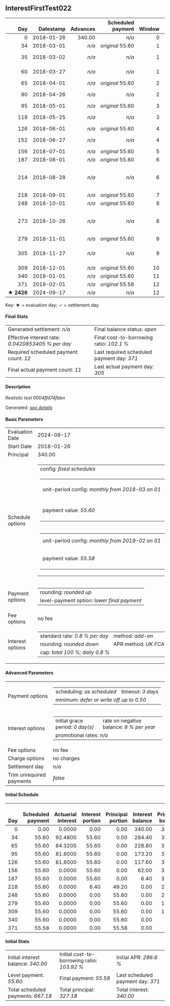 <h2>InterestFirstTest022</h2>
<table>
    <thead style="vertical-align: bottom;">
        <th class="ci00" style="text-align: right;">Day</th>
        <th class="ci01" style="text-align: right;">Datestamp</th>
        <th class="ci02" style="text-align: right;">Advances</th>
        <th class="ci03" style="text-align: right;">Scheduled payment</th>
        <th class="ci04" style="text-align: right;">Window</th>
        <th class="ci05" style="text-align: right;">Payment due</th>
        <th class="ci06" style="text-align: right;">Actual payments</th>
        <th class="ci07" style="text-align: right;">Net effect</th>
        <th class="ci08" style="text-align: right;">Payment status</th>
        <th class="ci09" style="text-align: right;">Balance status</th>
        <th class="ci10" style="text-align: right;">Actuarial interest</th>
        <th class="ci11" style="text-align: right;">New interest</th>
        <th class="ci12" style="text-align: right;">Interest portion</th>
        <th class="ci13" style="text-align: right;">Principal portion</th>
        <th class="ci14" style="text-align: right;">Interest balance</th>
        <th class="ci15" style="text-align: right;">Principal balance</th>
        <th class="ci16" style="text-align: right;">Settlement figure</th>
    </thead>
    <tr style="text-align: right;">
        <td class="ci00">0</td>
        <td class="ci01" style="white-space: nowrap;">2018-01-26</td>
        <td class="ci02">340.00</td>
        <td class="ci03" style="white-space: nowrap;"><i>n/a<i></td>
        <td class="ci04">0</td>
        <td class="ci05">0.00</td>
        <td class="ci06"><i>n/a</i></td>
        <td class="ci07">0.00</td>
        <td class="ci08"><i>none&nbsp;scheduled</i></td>
        <td class="ci09">open</td>
        <td class="ci10">0.0000</td>
        <td class="ci11">0.0000</td>
        <td class="ci12">0.00</td>
        <td class="ci13">0.00</td>
        <td class="ci14">340.0000</td>
        <td class="ci15">340.00</td>
        <td class="ci16">340.00</td>
    </tr>
    <tr style="text-align: right;">
        <td class="ci00">34</td>
        <td class="ci01" style="white-space: nowrap;">2018-03-01</td>
        <td class="ci02"><i>n/a</i></td>
        <td class="ci03" style="white-space: nowrap;"><i>original</i> 55.60</td>
        <td class="ci04">1</td>
        <td class="ci05">55.60</td>
        <td class="ci06">0:&nbsp;55.60&nbsp;<i>failed</i>;&nbsp;<i>n/a</i>;&nbsp;<i>n/a</i></td>
        <td class="ci07">0.00</td>
        <td class="ci08"><i>paid&nbsp;later&nbsp;in&nbsp;full</i></td>
        <td class="ci09">open</td>
        <td class="ci10">92.4800</td>
        <td class="ci11">0.0000</td>
        <td class="ci12">0.00</td>
        <td class="ci13">0.00</td>
        <td class="ci14">340.0000</td>
        <td class="ci15">340.00</td>
        <td class="ci16">432.48</td>
    </tr>
    <tr style="text-align: right;">
        <td class="ci00">35</td>
        <td class="ci01" style="white-space: nowrap;">2018-03-02</td>
        <td class="ci02"><i>n/a</i></td>
        <td class="ci03" style="white-space: nowrap;"><i>n/a<i></td>
        <td class="ci04">1</td>
        <td class="ci05">0.00</td>
        <td class="ci06">0:&nbsp;<i>confirmed</i>&nbsp;55.71;&nbsp;34:&nbsp;5560<br/>65:&nbsp;11;&nbsp;<i>n/a</i></td>
        <td class="ci07">55.71</td>
        <td class="ci08"><i>extra&nbsp;payment</i></td>
        <td class="ci09">open</td>
        <td class="ci10">2.7200</td>
        <td class="ci11">0.0000</td>
        <td class="ci12">55.71</td>
        <td class="ci13">0.00</td>
        <td class="ci14">284.2900</td>
        <td class="ci15">340.00</td>
        <td class="ci16">379.49</td>
    </tr>
    <tr style="text-align: right;">
        <td class="ci00">60</td>
        <td class="ci01" style="white-space: nowrap;">2018-03-27</td>
        <td class="ci02"><i>n/a</i></td>
        <td class="ci03" style="white-space: nowrap;"><i>n/a<i></td>
        <td class="ci04">1</td>
        <td class="ci05">0.00</td>
        <td class="ci06">0:&nbsp;<i>confirmed</i>&nbsp;55.60;&nbsp;65:&nbsp;5549<br/>95:&nbsp;11;&nbsp;<i>n/a</i></td>
        <td class="ci07">55.60</td>
        <td class="ci08"><i>extra&nbsp;payment</i></td>
        <td class="ci09">open</td>
        <td class="ci10">68.0000</td>
        <td class="ci11">0.0000</td>
        <td class="ci12">55.60</td>
        <td class="ci13">0.00</td>
        <td class="ci14">228.6900</td>
        <td class="ci15">340.00</td>
        <td class="ci16">391.89</td>
    </tr>
    <tr style="text-align: right;">
        <td class="ci00">65</td>
        <td class="ci01" style="white-space: nowrap;">2018-04-01</td>
        <td class="ci02"><i>n/a</i></td>
        <td class="ci03" style="white-space: nowrap;"><i>original</i> 55.60</td>
        <td class="ci04">2</td>
        <td class="ci05">0.00</td>
        <td class="ci06"><i>n/a</i></td>
        <td class="ci07">0.00</td>
        <td class="ci08"><i>nothing&nbsp;due</i></td>
        <td class="ci09">open</td>
        <td class="ci10">13.6000</td>
        <td class="ci11">0.0000</td>
        <td class="ci12">0.00</td>
        <td class="ci13">0.00</td>
        <td class="ci14">228.6900</td>
        <td class="ci15">340.00</td>
        <td class="ci16">405.49</td>
    </tr>
    <tr style="text-align: right;">
        <td class="ci00">90</td>
        <td class="ci01" style="white-space: nowrap;">2018-04-26</td>
        <td class="ci02"><i>n/a</i></td>
        <td class="ci03" style="white-space: nowrap;"><i>n/a<i></td>
        <td class="ci04">2</td>
        <td class="ci05">0.00</td>
        <td class="ci06">0:&nbsp;<i>confirmed</i>&nbsp;55.60;&nbsp;95:&nbsp;5549<br/>126:&nbsp;11;&nbsp;<i>n/a</i></td>
        <td class="ci07">55.60</td>
        <td class="ci08"><i>extra&nbsp;payment</i></td>
        <td class="ci09">open</td>
        <td class="ci10">68.0000</td>
        <td class="ci11">0.0000</td>
        <td class="ci12">55.60</td>
        <td class="ci13">0.00</td>
        <td class="ci14">173.0900</td>
        <td class="ci15">340.00</td>
        <td class="ci16">417.89</td>
    </tr>
    <tr style="text-align: right;">
        <td class="ci00">95</td>
        <td class="ci01" style="white-space: nowrap;">2018-05-01</td>
        <td class="ci02"><i>n/a</i></td>
        <td class="ci03" style="white-space: nowrap;"><i>original</i> 55.60</td>
        <td class="ci04">3</td>
        <td class="ci05">0.00</td>
        <td class="ci06"><i>n/a</i></td>
        <td class="ci07">0.00</td>
        <td class="ci08"><i>nothing&nbsp;due</i></td>
        <td class="ci09">open</td>
        <td class="ci10">13.6000</td>
        <td class="ci11">0.0000</td>
        <td class="ci12">0.00</td>
        <td class="ci13">0.00</td>
        <td class="ci14">173.0900</td>
        <td class="ci15">340.00</td>
        <td class="ci16">431.49</td>
    </tr>
    <tr style="text-align: right;">
        <td class="ci00">119</td>
        <td class="ci01" style="white-space: nowrap;">2018-05-25</td>
        <td class="ci02"><i>n/a</i></td>
        <td class="ci03" style="white-space: nowrap;"><i>n/a<i></td>
        <td class="ci04">3</td>
        <td class="ci05">0.00</td>
        <td class="ci06">0:&nbsp;<i>confirmed</i>&nbsp;55.60;&nbsp;126:&nbsp;5549<br/>156:&nbsp;11;&nbsp;<i>n/a</i></td>
        <td class="ci07">55.60</td>
        <td class="ci08"><i>extra&nbsp;payment</i></td>
        <td class="ci09">open</td>
        <td class="ci10">65.2800</td>
        <td class="ci11">0.0000</td>
        <td class="ci12">55.60</td>
        <td class="ci13">0.00</td>
        <td class="ci14">117.4900</td>
        <td class="ci15">340.00</td>
        <td class="ci16">441.17</td>
    </tr>
    <tr style="text-align: right;">
        <td class="ci00">126</td>
        <td class="ci01" style="white-space: nowrap;">2018-06-01</td>
        <td class="ci02"><i>n/a</i></td>
        <td class="ci03" style="white-space: nowrap;"><i>original</i> 55.60</td>
        <td class="ci04">4</td>
        <td class="ci05">0.00</td>
        <td class="ci06"><i>n/a</i></td>
        <td class="ci07">0.00</td>
        <td class="ci08"><i>nothing&nbsp;due</i></td>
        <td class="ci09">open</td>
        <td class="ci10">16.3200</td>
        <td class="ci11">0.0000</td>
        <td class="ci12">0.00</td>
        <td class="ci13">0.00</td>
        <td class="ci14">117.4900</td>
        <td class="ci15">340.00</td>
        <td class="ci16">457.49</td>
    </tr>
    <tr style="text-align: right;">
        <td class="ci00">152</td>
        <td class="ci01" style="white-space: nowrap;">2018-06-27</td>
        <td class="ci02"><i>n/a</i></td>
        <td class="ci03" style="white-space: nowrap;"><i>n/a<i></td>
        <td class="ci04">4</td>
        <td class="ci05">0.00</td>
        <td class="ci06">0:&nbsp;<i>confirmed</i>&nbsp;55.60;&nbsp;156:&nbsp;5549<br/>187:&nbsp;11;&nbsp;<i>n/a</i></td>
        <td class="ci07">55.60</td>
        <td class="ci08"><i>extra&nbsp;payment</i></td>
        <td class="ci09">open</td>
        <td class="ci10">0.0000</td>
        <td class="ci11">0.0000</td>
        <td class="ci12">55.60</td>
        <td class="ci13">0.00</td>
        <td class="ci14">61.8900</td>
        <td class="ci15">340.00</td>
        <td class="ci16">401.89</td>
    </tr>
    <tr style="text-align: right;">
        <td class="ci00">156</td>
        <td class="ci01" style="white-space: nowrap;">2018-07-01</td>
        <td class="ci02"><i>n/a</i></td>
        <td class="ci03" style="white-space: nowrap;"><i>original</i> 55.60</td>
        <td class="ci04">5</td>
        <td class="ci05">0.00</td>
        <td class="ci06"><i>n/a</i></td>
        <td class="ci07">0.00</td>
        <td class="ci08"><i>nothing&nbsp;due</i></td>
        <td class="ci09">open</td>
        <td class="ci10">0.0000</td>
        <td class="ci11">0.0000</td>
        <td class="ci12">0.00</td>
        <td class="ci13">0.00</td>
        <td class="ci14">61.8900</td>
        <td class="ci15">340.00</td>
        <td class="ci16">401.89</td>
    </tr>
    <tr style="text-align: right;">
        <td class="ci00">187</td>
        <td class="ci01" style="white-space: nowrap;">2018-08-01</td>
        <td class="ci02"><i>n/a</i></td>
        <td class="ci03" style="white-space: nowrap;"><i>original</i> 55.60</td>
        <td class="ci04">6</td>
        <td class="ci05">55.49</td>
        <td class="ci06"><i>n/a</i></td>
        <td class="ci07">0.00</td>
        <td class="ci08"><i>paid&nbsp;later&nbsp;in&nbsp;full</i></td>
        <td class="ci09">open</td>
        <td class="ci10">0.0000</td>
        <td class="ci11">0.0000</td>
        <td class="ci12">0.00</td>
        <td class="ci13">0.00</td>
        <td class="ci14">61.8900</td>
        <td class="ci15">340.00</td>
        <td class="ci16">401.89</td>
    </tr>
    <tr style="text-align: right;">
        <td class="ci00">214</td>
        <td class="ci01" style="white-space: nowrap;">2018-08-28</td>
        <td class="ci02"><i>n/a</i></td>
        <td class="ci03" style="white-space: nowrap;"><i>n/a<i></td>
        <td class="ci04">6</td>
        <td class="ci05">0.00</td>
        <td class="ci06">0:&nbsp;<i>confirmed</i>&nbsp;58.57;&nbsp;187:&nbsp;5549<br/>218:&nbsp;308;&nbsp;<i>n/a</i><br/>1:&nbsp;<i>confirmed</i>&nbsp;55.60;&nbsp;218:&nbsp;5252<br/>248:&nbsp;308;&nbsp;<i>n/a</i></td>
        <td class="ci07">114.17</td>
        <td class="ci08"><i>extra&nbsp;payment</i></td>
        <td class="ci09">open</td>
        <td class="ci10">0.0000</td>
        <td class="ci11">0.0000</td>
        <td class="ci12">61.89</td>
        <td class="ci13">52.28</td>
        <td class="ci14">0.0000</td>
        <td class="ci15">287.72</td>
        <td class="ci16">287.72</td>
    </tr>
    <tr style="text-align: right;">
        <td class="ci00">218</td>
        <td class="ci01" style="white-space: nowrap;">2018-09-01</td>
        <td class="ci02"><i>n/a</i></td>
        <td class="ci03" style="white-space: nowrap;"><i>original</i> 55.60</td>
        <td class="ci04">7</td>
        <td class="ci05">0.00</td>
        <td class="ci06"><i>n/a</i></td>
        <td class="ci07">0.00</td>
        <td class="ci08"><i>nothing&nbsp;due</i></td>
        <td class="ci09">open</td>
        <td class="ci10">0.0000</td>
        <td class="ci11">0.0000</td>
        <td class="ci12">0.00</td>
        <td class="ci13">0.00</td>
        <td class="ci14">0.0000</td>
        <td class="ci15">287.72</td>
        <td class="ci16">287.72</td>
    </tr>
    <tr style="text-align: right;">
        <td class="ci00">248</td>
        <td class="ci01" style="white-space: nowrap;">2018-10-01</td>
        <td class="ci02"><i>n/a</i></td>
        <td class="ci03" style="white-space: nowrap;"><i>original</i> 55.60</td>
        <td class="ci04">8</td>
        <td class="ci05">52.52</td>
        <td class="ci06"><i>n/a</i></td>
        <td class="ci07">0.00</td>
        <td class="ci08"><i>paid&nbsp;later&nbsp;in&nbsp;full</i></td>
        <td class="ci09">open</td>
        <td class="ci10">0.0000</td>
        <td class="ci11">0.0000</td>
        <td class="ci12">0.00</td>
        <td class="ci13">0.00</td>
        <td class="ci14">0.0000</td>
        <td class="ci15">287.72</td>
        <td class="ci16">287.72</td>
    </tr>
    <tr style="text-align: right;">
        <td class="ci00">273</td>
        <td class="ci01" style="white-space: nowrap;">2018-10-26</td>
        <td class="ci02"><i>n/a</i></td>
        <td class="ci03" style="white-space: nowrap;"><i>n/a<i></td>
        <td class="ci04">8</td>
        <td class="ci05">0.00</td>
        <td class="ci06">0:&nbsp;<i>confirmed</i>&nbsp;58.35;&nbsp;248:&nbsp;5252<br/>279:&nbsp;583;&nbsp;<i>n/a</i><br/>1:&nbsp;<i>confirmed</i>&nbsp;55.60;&nbsp;279:&nbsp;4977<br/>309:&nbsp;583;&nbsp;<i>n/a</i></td>
        <td class="ci07">113.95</td>
        <td class="ci08"><i>extra&nbsp;payment</i></td>
        <td class="ci09">open</td>
        <td class="ci10">0.0000</td>
        <td class="ci11">0.0000</td>
        <td class="ci12">0.00</td>
        <td class="ci13">113.95</td>
        <td class="ci14">0.0000</td>
        <td class="ci15">173.77</td>
        <td class="ci16">173.77</td>
    </tr>
    <tr style="text-align: right;">
        <td class="ci00">279</td>
        <td class="ci01" style="white-space: nowrap;">2018-11-01</td>
        <td class="ci02"><i>n/a</i></td>
        <td class="ci03" style="white-space: nowrap;"><i>original</i> 55.60</td>
        <td class="ci04">9</td>
        <td class="ci05">0.00</td>
        <td class="ci06"><i>n/a</i></td>
        <td class="ci07">0.00</td>
        <td class="ci08"><i>nothing&nbsp;due</i></td>
        <td class="ci09">open</td>
        <td class="ci10">0.0000</td>
        <td class="ci11">0.0000</td>
        <td class="ci12">0.00</td>
        <td class="ci13">0.00</td>
        <td class="ci14">0.0000</td>
        <td class="ci15">173.77</td>
        <td class="ci16">173.77</td>
    </tr>
    <tr style="text-align: right;">
        <td class="ci00">305</td>
        <td class="ci01" style="white-space: nowrap;">2018-11-27</td>
        <td class="ci02"><i>n/a</i></td>
        <td class="ci03" style="white-space: nowrap;"><i>n/a<i></td>
        <td class="ci04">9</td>
        <td class="ci05">0.00</td>
        <td class="ci06">0:&nbsp;<i>confirmed</i>&nbsp;166.78;&nbsp;309:&nbsp;4977<br/>340:&nbsp;5560<br/>371:&nbsp;583;&nbsp;<i>n/a</i></td>
        <td class="ci07">166.78</td>
        <td class="ci08"><i>extra&nbsp;payment</i></td>
        <td class="ci09">open</td>
        <td class="ci10">0.0000</td>
        <td class="ci11">0.0000</td>
        <td class="ci12">0.00</td>
        <td class="ci13">166.78</td>
        <td class="ci14">0.0000</td>
        <td class="ci15">6.99</td>
        <td class="ci16">6.99</td>
    </tr>
    <tr style="text-align: right;">
        <td class="ci00">309</td>
        <td class="ci01" style="white-space: nowrap;">2018-12-01</td>
        <td class="ci02"><i>n/a</i></td>
        <td class="ci03" style="white-space: nowrap;"><i>original</i> 55.60</td>
        <td class="ci04">10</td>
        <td class="ci05">0.00</td>
        <td class="ci06"><i>n/a</i></td>
        <td class="ci07">0.00</td>
        <td class="ci08"><i>nothing&nbsp;due</i></td>
        <td class="ci09">open</td>
        <td class="ci10">0.0000</td>
        <td class="ci11">0.0000</td>
        <td class="ci12">0.00</td>
        <td class="ci13">0.00</td>
        <td class="ci14">0.0000</td>
        <td class="ci15">6.99</td>
        <td class="ci16">6.99</td>
    </tr>
    <tr style="text-align: right;">
        <td class="ci00">340</td>
        <td class="ci01" style="white-space: nowrap;">2019-01-01</td>
        <td class="ci02"><i>n/a</i></td>
        <td class="ci03" style="white-space: nowrap;"><i>original</i> 55.60</td>
        <td class="ci04">11</td>
        <td class="ci05">0.00</td>
        <td class="ci06"><i>n/a</i></td>
        <td class="ci07">0.00</td>
        <td class="ci08"><i>nothing&nbsp;due</i></td>
        <td class="ci09">open</td>
        <td class="ci10">0.0000</td>
        <td class="ci11">0.0000</td>
        <td class="ci12">0.00</td>
        <td class="ci13">0.00</td>
        <td class="ci14">0.0000</td>
        <td class="ci15">6.99</td>
        <td class="ci16">6.99</td>
    </tr>
    <tr style="text-align: right;">
        <td class="ci00">371</td>
        <td class="ci01" style="white-space: nowrap;">2019-02-01</td>
        <td class="ci02"><i>n/a</i></td>
        <td class="ci03" style="white-space: nowrap;"><i>original</i> 55.58</td>
        <td class="ci04">12</td>
        <td class="ci05">0.00</td>
        <td class="ci06"><i>n/a</i></td>
        <td class="ci07">0.00</td>
        <td class="ci08"><i>nothing&nbsp;due</i></td>
        <td class="ci09">open</td>
        <td class="ci10">0.0000</td>
        <td class="ci11">0.0000</td>
        <td class="ci12">0.00</td>
        <td class="ci13">0.00</td>
        <td class="ci14">0.0000</td>
        <td class="ci15">6.99</td>
        <td class="ci16">6.99</td>
    </tr>
    <tr style="text-align: right;">
        <td class="ci00">&#x2605;&nbsp;<b>2426</b></td>
        <td class="ci01" style="white-space: nowrap;">2024-09-17</td>
        <td class="ci02"><i>n/a</i></td>
        <td class="ci03" style="white-space: nowrap;"><i>n/a<i></td>
        <td class="ci04">12</td>
        <td class="ci05">0.00</td>
        <td class="ci06"><i>n/a</i></td>
        <td class="ci07">0.00</td>
        <td class="ci08"><i>information&nbsp;only</i></td>
        <td class="ci09">open</td>
        <td class="ci10">0.0000</td>
        <td class="ci11">0.0000</td>
        <td class="ci12">0.00</td>
        <td class="ci13">0.00</td>
        <td class="ci14">0.0000</td>
        <td class="ci15">6.99</td>
        <td class="ci16">6.99</td>
    </tr>
</table><p>Key: &#x2605; = evaluation day; &#x2713; = settlement day</p>
<h4>Final Stats</h4>
<table>
    <tr>
        <td>Generated settlement: <i><i>n/a</i></i></td>
        <td>Final balance status: <i>open</i></td>
    </tr>
    <tr>
        <td>Effective interest rate: <i>0.0420853405 % per day</i></td>
        <td>Final cost-to-borrowing ratio: <i>102.1 %</i></td>
    </tr>
    <tr>
        <td>Required scheduled payment count: <i>12</i></td>
        <td>Last required scheduled payment day: <i>371</i></td>
    </tr>
    <tr>
        <td>Final actual payment count: <i>11</i></td>
        <td>Last actual payment day: <i>305</i></td>
    </tr>
</table>

<h4>Description</h4>
<p><i>Realistic test 0004ffd74fbbn</i></p>
<p>Generated: <i><a href="../GeneratedDate.html">see details</a></i></p>
<h4>Basic Parameters</h4>
<table>
    <tr>
        <td>Evaluation Date</td>
        <td>2024-09-17</td>
    </tr>
    <tr>
        <td>Start Date</td>
        <td>2018-01-26</td>
    </tr>
    <tr>
        <td>Principal</td>
        <td>340.00</td>
    </tr>
    <tr>
        <td>Schedule options</td>
        <td>
            <table>
                <tr>
                    <td colspan="2">config: <i>fixed schedules</i></td>
                </tr>
                <tr>
                    <td>
                        <table>
                            <tr>
                                <td style="white-space: nowrap;">unit-period config: <i>monthly from 2018-03 on 01</i></td>
                                <td>payment count: <i>11</i></td>
                            </tr>
                            <tr>
                                <td>payment value: <i>55.60</i></td>
                                <td>schedule type: <i>original</i></td>
                            </tr>
                        </table>
                    </td>
                </tr>
                <tr>
                    <td>
                        <table>
                            <tr>
                                <td style="white-space: nowrap;">unit-period config: <i>monthly from 2019-02 on 01</i></td>
                                <td>payment count: <i>1</i></td>
                            </tr>
                            <tr>
                                <td>payment value: <i>55.58</i></td>
                                <td>schedule type: <i>original</i></td>
                            </tr>
                        </table>
                    </td>
                </tr>
            </table>
        </td>
    </tr>
    <tr>
        <td>Payment options</td>
        <td>
            <table>
                <tr>
                    <td>rounding: <i>rounded up</i></td>
                </tr>
                <tr>
                    <td>level-payment option: <i>lower&nbsp;final&nbsp;payment</i></td>
                </tr>
            </table>
        </td>
    </tr>
    <tr>
        <td>Fee options</td>
        <td>no fee
        </td>
    </tr>
    <tr>
        <td>Interest options</td>
        <td>
            <table>
                <tr>
                    <td>standard rate: <i>0.8 % per day</i></td>
                    <td>method: <i>add-on</i></td>
                </tr>
                <tr>
                    <td>rounding: <i>rounded down</i></td>
                    <td>APR method: <i>UK FCA to 1 d.p.</i></td>
                </tr>
                <tr>
                    <td colspan="2">cap: <i>total 100 %; daily 0.8 %</td>
                </tr>
            </table>
        </td>
    </tr>
</table>
<h4>Advanced Parameters</h4>
<table>
    <tr>
        <td>Payment options</td>
        <td>
                <table>
                    <tr>
                        <td>scheduling: <i>as scheduled</i></td>
                        <td>timeout: <i>3 days</i></td>
                    </tr>
                    <tr>
                        <td colspan="2">minimum: <i>defer&nbsp;or&nbsp;write&nbsp;off&nbsp;up&nbsp;to&nbsp;0.50</i></td>
                    </tr>
                </table>
        </td>
    </tr>
    <tr>
        <td>Interest options</td>
        <td>
            <table>
                <tr>
                    <td>initial grace period: <i>0 day(s)</i></td>
                    <td>rate on negative balance: <i>8 % per year</i></td>
                </tr>
                <tr>
                    <td colspan="2">promotional rates: <i><i>n/a</i></i></td>
                </tr>
            </table>
        </td>
    </tr>
    <tr>
        <td>Fee options</td>
        <td>no fee
        </td>
    </tr>
    <tr>
        <td>Charge options</td>
        <td>no charges
        </td>
    </tr>
    <tr>
        <td>Settlement day</td><td><i><i>n/a</i></i></td>
    </tr>
    <tr>
        <td>Trim unrequired payments</td><td><i>false</i></td>
    </tr>
</table><h4>Initial Schedule</h4>
<table>
    <thead style="vertical-align: bottom;">
        <th style="text-align: right;">Day</th>
        <th style="text-align: right;">Scheduled payment</th>
        <th style="text-align: right;">Actuarial interest</th>
        <th style="text-align: right;">Interest portion</th>
        <th style="text-align: right;">Principal portion</th>
        <th style="text-align: right;">Interest balance</th>
        <th style="text-align: right;">Principal balance</th>
        <th style="text-align: right;">Total actuarial interest</th>
        <th style="text-align: right;">Total interest</th>
        <th style="text-align: right;">Total principal</th>
    </thead>
    <tr style="text-align: right;">
        <td class="ci00">0</td>
        <td class="ci01" style="white-space: nowrap;">0.00</td>
        <td class="ci02">0.0000</td>
        <td class="ci03">0.00</td>
        <td class="ci04">0.00</td>
        <td class="ci05">340.00</td>
        <td class="ci06">340.00</td>
        <td class="ci07">0.0000</td>
        <td class="ci08">0.00</td>
        <td class="ci09">0.00</td>
    </tr>
    <tr style="text-align: right;">
        <td class="ci00">34</td>
        <td class="ci01" style="white-space: nowrap;">55.60</td>
        <td class="ci02">92.4800</td>
        <td class="ci03">55.60</td>
        <td class="ci04">0.00</td>
        <td class="ci05">284.40</td>
        <td class="ci06">340.00</td>
        <td class="ci07">92.4800</td>
        <td class="ci08">55.60</td>
        <td class="ci09">0.00</td>
    </tr>
    <tr style="text-align: right;">
        <td class="ci00">65</td>
        <td class="ci01" style="white-space: nowrap;">55.60</td>
        <td class="ci02">84.3200</td>
        <td class="ci03">55.60</td>
        <td class="ci04">0.00</td>
        <td class="ci05">228.80</td>
        <td class="ci06">340.00</td>
        <td class="ci07">176.8000</td>
        <td class="ci08">111.20</td>
        <td class="ci09">0.00</td>
    </tr>
    <tr style="text-align: right;">
        <td class="ci00">95</td>
        <td class="ci01" style="white-space: nowrap;">55.60</td>
        <td class="ci02">81.6000</td>
        <td class="ci03">55.60</td>
        <td class="ci04">0.00</td>
        <td class="ci05">173.20</td>
        <td class="ci06">340.00</td>
        <td class="ci07">258.4000</td>
        <td class="ci08">166.80</td>
        <td class="ci09">0.00</td>
    </tr>
    <tr style="text-align: right;">
        <td class="ci00">126</td>
        <td class="ci01" style="white-space: nowrap;">55.60</td>
        <td class="ci02">81.6000</td>
        <td class="ci03">55.60</td>
        <td class="ci04">0.00</td>
        <td class="ci05">117.60</td>
        <td class="ci06">340.00</td>
        <td class="ci07">340.0000</td>
        <td class="ci08">222.40</td>
        <td class="ci09">0.00</td>
    </tr>
    <tr style="text-align: right;">
        <td class="ci00">156</td>
        <td class="ci01" style="white-space: nowrap;">55.60</td>
        <td class="ci02">0.0000</td>
        <td class="ci03">55.60</td>
        <td class="ci04">0.00</td>
        <td class="ci05">62.00</td>
        <td class="ci06">340.00</td>
        <td class="ci07">340.0000</td>
        <td class="ci08">278.00</td>
        <td class="ci09">0.00</td>
    </tr>
    <tr style="text-align: right;">
        <td class="ci00">187</td>
        <td class="ci01" style="white-space: nowrap;">55.60</td>
        <td class="ci02">0.0000</td>
        <td class="ci03">55.60</td>
        <td class="ci04">0.00</td>
        <td class="ci05">6.40</td>
        <td class="ci06">340.00</td>
        <td class="ci07">340.0000</td>
        <td class="ci08">333.60</td>
        <td class="ci09">0.00</td>
    </tr>
    <tr style="text-align: right;">
        <td class="ci00">218</td>
        <td class="ci01" style="white-space: nowrap;">55.60</td>
        <td class="ci02">0.0000</td>
        <td class="ci03">6.40</td>
        <td class="ci04">49.20</td>
        <td class="ci05">0.00</td>
        <td class="ci06">290.80</td>
        <td class="ci07">340.0000</td>
        <td class="ci08">340.00</td>
        <td class="ci09">49.20</td>
    </tr>
    <tr style="text-align: right;">
        <td class="ci00">248</td>
        <td class="ci01" style="white-space: nowrap;">55.60</td>
        <td class="ci02">0.0000</td>
        <td class="ci03">0.00</td>
        <td class="ci04">55.60</td>
        <td class="ci05">0.00</td>
        <td class="ci06">235.20</td>
        <td class="ci07">340.0000</td>
        <td class="ci08">340.00</td>
        <td class="ci09">104.80</td>
    </tr>
    <tr style="text-align: right;">
        <td class="ci00">279</td>
        <td class="ci01" style="white-space: nowrap;">55.60</td>
        <td class="ci02">0.0000</td>
        <td class="ci03">0.00</td>
        <td class="ci04">55.60</td>
        <td class="ci05">0.00</td>
        <td class="ci06">179.60</td>
        <td class="ci07">340.0000</td>
        <td class="ci08">340.00</td>
        <td class="ci09">160.40</td>
    </tr>
    <tr style="text-align: right;">
        <td class="ci00">309</td>
        <td class="ci01" style="white-space: nowrap;">55.60</td>
        <td class="ci02">0.0000</td>
        <td class="ci03">0.00</td>
        <td class="ci04">55.60</td>
        <td class="ci05">0.00</td>
        <td class="ci06">124.00</td>
        <td class="ci07">340.0000</td>
        <td class="ci08">340.00</td>
        <td class="ci09">216.00</td>
    </tr>
    <tr style="text-align: right;">
        <td class="ci00">340</td>
        <td class="ci01" style="white-space: nowrap;">55.60</td>
        <td class="ci02">0.0000</td>
        <td class="ci03">0.00</td>
        <td class="ci04">55.60</td>
        <td class="ci05">0.00</td>
        <td class="ci06">68.40</td>
        <td class="ci07">340.0000</td>
        <td class="ci08">340.00</td>
        <td class="ci09">271.60</td>
    </tr>
    <tr style="text-align: right;">
        <td class="ci00">371</td>
        <td class="ci01" style="white-space: nowrap;">55.58</td>
        <td class="ci02">0.0000</td>
        <td class="ci03">0.00</td>
        <td class="ci04">55.58</td>
        <td class="ci05">0.00</td>
        <td class="ci06">12.82</td>
        <td class="ci07">340.0000</td>
        <td class="ci08">340.00</td>
        <td class="ci09">327.18</td>
    </tr>
</table>
<h4>Initial Stats</h4>
<table>
    <tr>
        <td>Initial interest balance: <i>340.00</i></td>
        <td>Initial cost-to-borrowing ratio: <i>103.92 %</i></td>
        <td>Initial APR: <i>286.6 %</i></td>
    </tr>
    <tr>
        <td>Level payment: <i>55.60</i></td>
        <td>Final payment: <i>55.58</i></td>
        <td>Last scheduled payment day: <i>371</i></td>
    </tr>
    <tr>
        <td>Total scheduled payments: <i>667.18</i></td>
        <td>Total principal: <i>327.18</i></td>
        <td>Total interest: <i>340.00</i></td>
    </tr>
</table>